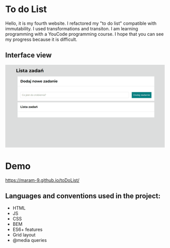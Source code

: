 # To do List
Hello, it is my fourth website. 
I refactored my "to do list" compatible with immutability.
I used transformations and transiton. 
I am learning programming with a YouCode programming course.
I hope that you can see my progress because it is difficult.

## Interface view
![animation](images/Animation.gif)

# Demo
https://maram-9.github.io/toDoList/


## Languages and conventions used in the project:
- HTML
- JS
- CSS
- BEM
- ES6+ features
- Grid layout
- @media queries